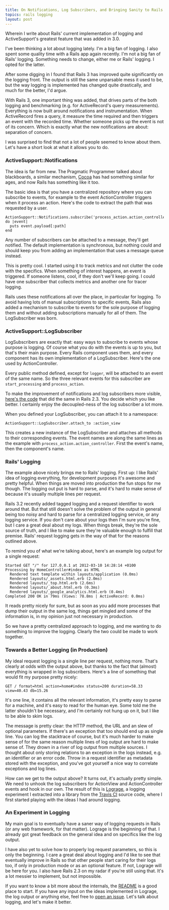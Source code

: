 ```yaml
---
title: On Notifications, Log Subscribers, and Bringing Sanity to Rails' Logging
topics: rails logging
layout: post
---
```

Wherein I write about Rails' current implementation of logging and ActiveSupport's
greatest feature that was added in 3.0.

I've been thinking a lot about logging lately. I'm a big fan of logging. I also
spent some quality time with a Rails app again recently. I'm not a big fan of
Rails' logging. Something needs to change, either me or Rails' logging. I opted
for the latter.

After some digging in I found that Rails 3 has improved quite significantly on
the logging front. The output is still the same unparsable mess it used to be,
but the way logging is implemented has changed quite drastically, and much for
the better, I'd argue.

With Rails 3, one important thing was added, that drives parts of the both
logging and benchmarking (e.g. for ActiveRecord's query measurements).
Everything is now built around notifications and instrumentation. When
ActiveRecord fires a query, it measure the time required and then triggers an
event with the recorded time. Whether someone picks up the event is not of its
concern. Which is exactly what the new notifications are about: separation of
concern.

I was surprised to find that not a lot of people seemed to know about them.
Let's have a short look at what it allows you to do.

### ActiveSupport::Notifications

The idea is far from new. The Pragmatic Programmer talked about blackboards, a
similar mechanism,
[Cocoa](https://developer.apple.com/library/ios/documentation/Cocoa/Reference/Foundation/Classes/NSNotificationCenter_Class/Reference/Reference.html)
has had something similar for ages, and now Rails has something like it too.

The basic idea is that you have a centralized repository where you can subscribe
to events, for example to the event ActionController triggers when it process an
action. Here's the code to extract the path that was requested by a user.

    ActionSupport::Notifications.subscribe('process_action.action_controller') do |event|
      puts event.payload[:path]
    end

Any number of subscribers can be attached to a message, they'll get notified.
The default implementation is synchronous, but nothing could and should keep you
from adding an implementation that uses a message queue instead.

This is pretty cool. I started using it to track metrics and not clutter the
code with the specifics. When something of interest happens, an event is
triggered. If someone listens, cool, if they don't we'll keep going. I could
have one subscriber that collects metrics and another one for tracer logging.

Rails uses these notifications all over the place, in particular for logging. To
avoid having lots of manual subscriptions to specific events, Rails also added a
mechanism to subscribe to events for the sole purpose of logging them and
without adding subscriptions manually for all of them. The LogSubscriber was
born.

### ActiveSupport::LogSubscriber

LogSubscribers are exactly that: easy ways to subscribe to events whose purpose
is logging. Of course what you do with the events is up to you, but that's their
main purpose. Every Rails component uses them, and every component has its own
implementation of a LogSubscriber. Here's the one used by ActionController.

<script src="https://gist.github.com/2038889.js?file=action_controller_log_subscriber.rb"></script>

Every public method defined, except for `logger`, will be attached to an event
of the same name. So the three relevant events for this subscriber are
`start_processing` and `process_action`.

To make the improvement of notifications and log subscribers more visible,
[here's the
code](https://github.com/rails/rails/blob/2-3-stable/actionpack/lib/action_controller/benchmarking.rb#L44-105)
that did the same in Rails 2.3. You decide which you like better. I certainly
enjoy the decoupled-ness of the log subscriber a lot more.

When you defined your LogSubscriber, you can attach it to a namespace:

    ActionSupport::LogSubscriber.attach_to :action_view

This creates a new instance of the LogSubscriber and attaches all methods to
their corresponding events. The event names are along the same lines as the
example with `process_action.action_controller`. First the event's name, then
the component's name.

### Rails' Logging

The example above nicely brings me to Rails' logging. First up: I like Rails'
idea of logging everything, for development purposes it's awesome and pretty
helpful. When things are moved into production the fun stops for me though. The
logging out put is hard to parse, and it's hard to make sense of because it's
usually multiple lines per request.

Rails 3.2 recently added tagged logging and a request identifier to work around
that. But that still doesn't solve the problem of the output in general being
too noisy and hard to parse for a centralized logging service, or any logging
service. If you don't care about your logs then I'm sure you're fine, but I care
a great deal about my logs. When things break, they're the sole source of truth,
and I like to make sure they're valuable enough to fulfill that premise. Rails'
request logging gets in the way of that for the reasons outlined above.

To remind you of what we're talking about, here's an example log output for a
single request:

    Started GET "/" for 127.0.0.1 at 2012-03-10 14:28:14 +0100
    Processing by HomeController#index as HTML
      Rendered text template within layouts/application (0.0ms)
      Rendered layouts/_assets.html.erb (2.0ms)
      Rendered layouts/_top.html.erb (2.6ms)
      Rendered layouts/_about.html.erb (0.3ms)
      Rendered layouts/_google_analytics.html.erb (0.4ms)
    Completed 200 OK in 79ms (Views: 78.8ms | ActiveRecord: 0.0ms)

It reads pretty nicely for sure, but as soon as you add more processes that dump
their output in the same log, things get mingled and some of the information is,
in my opinion just not necessary in production.

So we have a pretty centralized approach to logging, and me wanting to do
something to improve the logging. Clearly the two could be made to work
together.

### Towards a Better Logging (in Production)

My ideal request logging is a single line per request, nothing more. That's
clearly at odds with the output above, but thanks to the fact that (almost)
everything is wrapped in log subscribers. Here's a line of something that would
fit my purpose pretty nicely:

    GET / format=html action=home#index status=200 duration=58.33 view=40.43 db=15.26

It's one line, it contains all the relevant information, it's pretty easy to
parse for a machine, and it's easy to read for the human eye. Some told me the
latter shouldn't be necessary, and I'm certainly not hung up on it, but I like
to be able to skim logs.

The message is pretty clear: the HTTP method, the URL and an slew of optional
parameters. If there's an exception that too should end up as single line. You
can log the stacktrace of course, but it's much harder to make sense of for the
same reason multiple lines of log output are hard to make sense of. They drown
in a river of log output from multiple sources. I thought about only storing
relations to an exception in the logs instead, e.g. an identifier or an error
code. Throw in a request identifier as metadata stored with the exception, and
you've got yourself a nice way to correlate exceptions and log lines.

How can we get to the output above? It turns out, it's actually pretty simple.
We need to unhook the log subscribers for ActionView and ActionController events
and hook in our own. The result of this is
[Lograge](https://github.com/mattmatt/lograge), a logging experiment I extracted
into a library from the [Travis CI](http://travis-ci.org/) source code, where I
first started playing with the ideas I had around logging.

### An Experiment in Logging

My main goal is to eventually have a saner way of logging requests in Rails (or
any web framework, for that matter). Lograge is the beginning of that. I already
got great feedback on the general idea and on specifics like the log output.

I have also yet to solve how to properly log request parameters, so this is only
the beginning. I care a great deal about logging and I'd like to see that
eventually improve in Rails so that other people start caring for their logs
too, if only in production mode or as an optional feature. If not, Lograge
will be here for you. I also have Rails 2.3 on my radar if you're still using
that. It's a lot messier to implement, but not impossible.

If you want to know a bit more about the internals, the
[README](https://github.com/mattmatt/lograge/blob/master/README.md) is a good place
to start. If you have any input on the ideas implemented in Lograge, the log
output or anything else, feel free to [open an
issue](https://github.com/mattmatt/lograge/issues).  Let's talk about logging,
and let's make it better.
